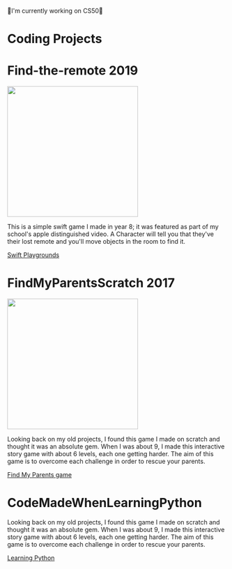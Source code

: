 
🌷I'm currently working on CS50🌷
# Coding Projects
# Find-the-remote 2019

<img src="https://i.imgur.com/MHbJmtH.png" width="300"/>

This is a simple swift game I made in year 8; it was featured as part of my school's apple distinguished video.
A Character will tell you that they've their lost remote and you'll move objects in the room to find it.

[Swift Playgrounds](https://github.com/carmiabela/Find-the-remote/blob/main/Find%20the%20Remote.playgroundbook.zip?raw=true)

# FindMyParentsScratch 2017
<img src="https://i.imgur.com/UH1PqtM.png" width="300"/>

Looking back on my old projects, I found this game I made on scratch and thought it was an absolute gem. When I was about 9, I made this interactive story game with about 6 levels, each one getting harder. The aim of this game is to overcome each challenge in order to rescue your parents.
 
<a href="https://scratch.mit.edu/projects/158227485/">Find My Parents game</a>


# CodeMadeWhenLearningPython

Looking back on my old projects, I found this game I made on scratch and thought it was an absolute gem. When I was about 9, I made this interactive story game with about 6 levels, each one getting harder. The aim of this game is to overcome each challenge in order to rescue your parents.
 
<a href="https://github.com/carmiabela/LearningPython">Learning Python </a>

